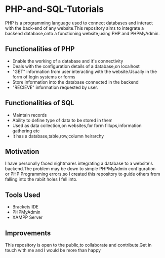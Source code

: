 # PHP-and-SQL-Tutorials

PHP is a programming language used to connect databases and interact with the back-end of any website.This repository aims to integrate a backend database,onto a functioning website,using PHP and PHPMyAdmin.

## Functionalities of PHP
- Enable the working of a database and it's connectivity
- Deals with the configuration details of a database,on localhost
- "GET" information from user interacting with the website.Usually in the form of login systems or forms
- Store information into the database connected in the backend
- "RECIEVE" information requested by user.

## Functionalities of SQL
- Maintain records
- Ability to define type of data to be stored in them
- Used as data collection,on websites,for form fillups,information gathering etc
- It has a database,table,row,column heirarchy

## Motivation

I have personally faced nightmares integrating a database to a website's backend.The problem may be down to simple PHPMyAdmin configuration or PHP Programming errors,so I created this repository to guide others from falling into the rabiit holes I fell into.

## Tools Used

- Brackets IDE
- PHPMyAdmin
- XAMPP Server

## Improvements

This repository is open to the public,to collaborate and contribute.Get in touch with me and I would be more than happy
